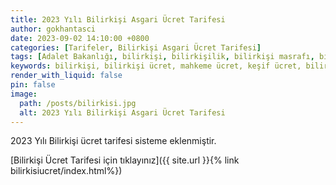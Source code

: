 ```yaml
---
title: 2023 Yılı Bilirkişi Asgari Ücret Tarifesi
author: gokhantasci
date: 2023-09-02 14:10:00 +0800
categories: [Tarifeler, Bilirkişi Asgari Ücret Tarifesi]
tags: [Adalet Bakanlığı, bilirkişi, bilirkişilik, bilirkişi masrafı, bilirkişi ücret, adliyeci]
keywords: bilirkişi, bilirkişi ücret, mahkeme ücret, keşif ücret, bilirkişi ücreti, asgari ücret tarifesi, bilirkişi nedir
render_with_liquid: false
pin: false
image:
  path: /posts/bilirkisi.jpg
  alt: 2023 Yılı Bilirkişi Asgari Ücret Tarifesi
---
```


2023 Yılı Bilirkişi ücret tarifesi sisteme eklenmiştir. 


[Bilirkişi Ücret Tarifesi için tıklayınız]({{ site.url }}{% link bilirkisiucret/index.html%})
